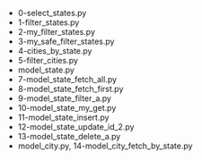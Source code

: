 * 0-select_states.py
* 1-filter_states.py
* 2-my_filter_states.py
* 3-my_safe_filter_states.py
* 4-cities_by_state.py
* 5-filter_cities.py
* model_state.py
* 7-model_state_fetch_all.py
* 8-model_state_fetch_first.py
* 9-model_state_filter_a.py
* 10-model_state_my_get.py
* 11-model_state_insert.py
* 12-model_state_update_id_2.py
* 13-model_state_delete_a.py
* model_city.py, 14-model_city_fetch_by_state.py
